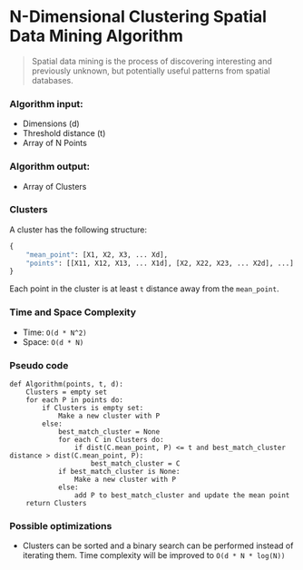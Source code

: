 # N-Dimensional Clustering Spatial Data Mining Algorithm

> Spatial data mining is the process of discovering interesting and previously unknown, but potentially useful patterns from spatial databases.

### Algorithm input:

- Dimensions (d)
- Threshold distance (t)
- Array of N Points

### Algorithm output:

- Array of Clusters

### Clusters

A cluster has the following structure:

```py
{
	"mean_point": [X1, X2, X3, ... Xd],
	"points": [[X11, X12, X13, ... X1d], [X2, X22, X23, ... X2d], ...]
}
```
Each point in the cluster is at least `t` distance away from the `mean_point`. 

### Time and Space Complexity
- Time: `O(d * N^2)`
- Space: `O(d * N)`

### Pseudo code

```
def Algorithm(points, t, d):
	Clusters = empty set
	for each P in points do:
		if Clusters is empty set:
			Make a new cluster with P
		else:
			best_match_cluster = None
			for each C in Clusters do:
				if dist(C.mean_point, P) <= t and best_match_cluster distance > dist(C.mean_point, P):
					best_match_cluster = C
			if best_match_cluster is None:
				Make a new cluster with P
			else:
				add P to best_match_cluster and update the mean point
	return Clusters
```
### Possible optimizations
- Clusters can be sorted and a binary search can be performed instead of iterating them. Time complexity will be improved to `O(d * N * log(N))`